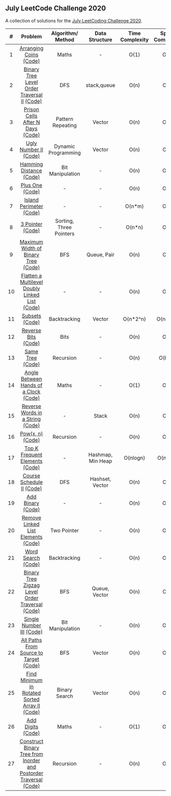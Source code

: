 ## July LeetCode Challenge 2020

A collection of solutions for the [July LeetCoding Challenge 2020](https://leetcode.com/explore/challenge/card/july-leetcoding-challenge/).

| # | Problem | Algorithm/ Method | Data Structure | Time Complexity | Space Complexity |  Difficulty |
|:-:|:-:|:-:|:-:|:-:|:-:|:-:|
| 1 | [Arranging Coins](https://leetcode.com/explore/challenge/card/july-leetcoding-challenge/544/week-1-july-1st-july-7th/3377/)  [(Code)](https://github.com/dikshagoyal26/LeetCode-Solutions/blob/master/june-leetcode-challenge/day1_arranging_coins.cpp)| Maths | - | O(1) | O(1) | Easy |
| 2 | [Binary Tree Level Order Traversal II](https://leetcode.com/explore/challenge/card/july-leetcoding-challenge/544/week-1-july-1st-july-7th/3378/)  [(Code)](https://github.com/dikshagoyal26/LeetCode-Solutions/blob/master/june-leetcode-challenge/day2_binary_tree_level_order_traversal_II.cpp)| DFS | stack,queue | O(n) | O(n) | Easy |
| 3 | [Prison Cells After N Days](https://leetcode.com/explore/challenge/card/july-leetcoding-challenge/544/week-1-july-1st-july-7th/3379/)  [(Code)](https://github.com/dikshagoyal26/LeetCode-Solutions/blob/master/june-leetcode-challenge/day3_prison_cells_after_n_days.cpp)| Pattern Repeating | Vector | O(n) | O(1) | Medium |
| 4 | [Ugly Number II](https://leetcode.com/explore/challenge/card/july-leetcoding-challenge/544/week-1-july-1st-july-7th/3380/)  [(Code)](https://github.com/dikshagoyal26/LeetCode-Solutions/blob/master/june-leetcode-challenge/day4_ugly_number_II.cpp)| Dynamic Programming | Vector | O(n) | O(n) | Medium |
| 5 | [Hamming Distance](https://leetcode.com/explore/challenge/card/july-leetcoding-challenge/544/week-1-july-1st-july-7th/3381/)  [(Code)](https://github.com/dikshagoyal26/LeetCode-Solutions/blob/master/june-leetcode-challenge/day5_hamming_distance.cpp)| Bit Manipulation | - | O(n) | O(1) | Easy |
| 6 | [Plus One](https://leetcode.com/explore/challenge/card/july-leetcoding-challenge/544/week-1-july-1st-july-7th/3382/)  [(Code)](https://github.com/dikshagoyal26/LeetCode-Solutions/blob/master/june-leetcode-challenge/day6_plus_one.cpp)| - | - | O(n) | O(1) | Easy |
| 7 | [Island Perimeter](https://leetcode.com/explore/challenge/card/july-leetcoding-challenge/544/week-1-july-1st-july-7th/3383/)  [(Code)](https://github.com/dikshagoyal26/LeetCode-Solutions/blob/master/june-leetcode-challenge/day7_island_perimeter.cpp)| - | - | O(n*m) | O(1) | Easy |
| 8 | [3 Pointer](https://leetcode.com/explore/challenge/card/july-leetcoding-challenge/545/week-2-july-8th-july-14th/3384/)  [(Code)](https://github.com/dikshagoyal26/LeetCode-Solutions/blob/master/june-leetcode-challenge/day8_3sum.cpp)| Sorting, Three Pointers | - | O(n*n) | O(1) | Medium |
| 9 | [Maximum Width of Binary Tree](https://leetcode.com/explore/challenge/card/july-leetcoding-challenge/545/week-2-july-8th-july-14th/3385/)  [(Code)](https://github.com/dikshagoyal26/LeetCode-Solutions/blob/master/june-leetcode-challenge/day9_maximum_width_of_binary_tree.cpp)| BFS | Queue, Pair | O(n) | O(n) | Medium |
| 10 | [Flatten a Multilevel Doubly Linked List](https://leetcode.com/explore/challenge/card/july-leetcoding-challenge/545/week-2-july-8th-july-14th/3386/)  [(Code)](https://github.com/dikshagoyal26/LeetCode-Solutions/blob/master/june-leetcode-challenge/day10_flatten_multilevel_doubly_linkedlist.cpp)| - | - | O(n) | O(1) | Medium |
| 11 | [Subsets](https://leetcode.com/explore/challenge/card/july-leetcoding-challenge/545/week-2-july-8th-july-14th/3387/)  [(Code)](https://github.com/dikshagoyal26/LeetCode-Solutions/blob/master/june-leetcode-challenge/day11_subsets.cpp)| Backtracking | Vector | O(n*2^n) | O(n*2^n) | Medium |
| 12 | [Reverse Bits](https://leetcode.com/explore/challenge/card/july-leetcoding-challenge/545/week-2-july-8th-july-14th/3388/)  [(Code)](https://github.com/dikshagoyal26/LeetCode-Solutions/blob/master/june-leetcode-challenge/day12_reverse_bits.cpp)| Bits | - | O(n) | O(1) | Easy |
| 13 | [Same Tree](https://leetcode.com/explore/challenge/card/july-leetcoding-challenge/545/week-2-july-8th-july-14th/3389/)  [(Code)](https://github.com/dikshagoyal26/LeetCode-Solutions/blob/master/june-leetcode-challenge/day13_same_tree.cpp)| Recursion | - | O(n) | O(logn) | Easy |
| 14 | [Angle Between Hands of a Clock](https://leetcode.com/explore/challenge/card/july-leetcoding-challenge/545/week-2-july-8th-july-14th/3390/)  [(Code)](https://github.com/dikshagoyal26/LeetCode-Solutions/blob/master/june-leetcode-challenge/day14_angle_between_hands_of_a_clock.cpp)| Maths | - | O(1) | O(1) | Medium |
| 15 | [Reverse Words in a String](https://leetcode.com/explore/challenge/card/july-leetcoding-challenge/546/week-3-july-15th-july-21st/3391/)  [(Code)](https://github.com/dikshagoyal26/LeetCode-Solutions/blob/master/june-leetcode-challenge/day15_reverse_words_in_string.cpp)| - | Stack | O(n) | O(n) | Medium |
| 16 | [Pow(x, n)](https://leetcode.com/explore/challenge/card/july-leetcoding-challenge/546/week-3-july-15th-july-21st/3392/)  [(Code)](https://github.com/dikshagoyal26/LeetCode-Solutions/blob/master/june-leetcode-challenge/day16_pow.cpp)| Recursion | - | O(n) | O(1) | Medium |
| 17 | [Top K Frequent Elements](https://leetcode.com/explore/challenge/card/july-leetcoding-challenge/546/week-3-july-15th-july-21st/3393/)  [(Code)](https://github.com/dikshagoyal26/LeetCode-Solutions/blob/master/june-leetcode-challenge/day17_top_k_frequent_elements.cpp)| - | Hashmap, Min Heap | O(nlogn) | O(nlogn) | Medium |
| 18 | [Course Schedule II](https://leetcode.com/explore/challenge/card/july-leetcoding-challenge/546/week-3-july-15th-july-21st/3394/)  [(Code)](https://github.com/dikshagoyal26/LeetCode-Solutions/blob/master/june-leetcode-challenge/day18_course_schedule_II.cpp)| DFS | Hashset, Vector | O(n) | O(n) | Medium |
| 19 | [Add Binary](https://leetcode.com/explore/challenge/card/july-leetcoding-challenge/546/week-3-july-15th-july-21st/3395/)  [(Code)](https://github.com/dikshagoyal26/LeetCode-Solutions/blob/master/june-leetcode-challenge/day19_add_binary.cpp)| - | - | O(n) | O(1) | Easy |
| 20 | [Remove Linked List Elements](https://leetcode.com/explore/challenge/card/july-leetcoding-challenge/546/week-3-july-15th-july-21st/3396/)  [(Code)](https://github.com/dikshagoyal26/LeetCode-Solutions/blob/master/june-leetcode-challenge/day20_remove_linked_list_elements.cpp)| Two Pointer | - | O(n) | O(1) | Easy |
| 21 | [Word Search](https://leetcode.com/explore/challenge/card/july-leetcoding-challenge/546/week-3-july-15th-july-21st/3397/)  [(Code)](https://github.com/dikshagoyal26/LeetCode-Solutions/blob/master/june-leetcode-challenge/day21_word_search.cpp)| Backtracking | - | O(n) | O(1) | Medium |
| 22 | [Binary Tree Zigzag Level Order Traversal](https://leetcode.com/explore/challenge/card/july-leetcoding-challenge/547/week-4-july-22nd-july-28th/3398/)  [(Code)](https://github.com/dikshagoyal26/LeetCode-Solutions/blob/master/june-leetcode-challenge/day22_binary_tree_zig_zag_order_traversal.cpp)| BFS | Queue, Vector | O(n) | O(n) | Medium |
| 23 | [Single Number III](https://leetcode.com/explore/challenge/card/july-leetcoding-challenge/547/week-4-july-22nd-july-28th/3399/)  [(Code)](https://github.com/dikshagoyal26/LeetCode-Solutions/blob/master/june-leetcode-challenge/day23-single_number_III.cpp)| Bit Manipulation | - | O(n) | O(1) | Medium |
| 24 | [All Paths From Source to Target](https://leetcode.com/explore/challenge/card/july-leetcoding-challenge/547/week-4-july-22nd-july-28th/3400/)  [(Code)](https://github.com/dikshagoyal26/LeetCode-Solutions/blob/master/june-leetcode-challenge/day24_all_paths_from_source_to_target.cpp)| BFS | Vector | O(n) | O(1) | Medium |
| 25 | [Find Minimum in Rotated Sorted Array II](https://leetcode.com/explore/challenge/card/july-leetcoding-challenge/547/week-4-july-22nd-july-28th/3401/)  [(Code)](https://github.com/dikshagoyal26/LeetCode-Solutions/blob/master/june-leetcode-challenge/day25_find_minimum_in_rotated_sorted_array_II.cpp)| Binary Search | Vector | O(n) | O(1) | Hard |
| 26 | [Add Digits](https://leetcode.com/explore/challenge/card/july-leetcoding-challenge/547/week-4-july-22nd-july-28th/3402/)  [(Code)](https://github.com/dikshagoyal26/LeetCode-Solutions/blob/master/june-leetcode-challenge/day26_add_digits.cpp)| Maths | - | O(1) | O(1) | Easy |
| 27 | [Construct Binary Tree from Inorder and Postorder Traversal](https://leetcode.com/explore/challenge/card/july-leetcoding-challenge/547/week-4-july-22nd-july-28th/3403/)  [(Code)](https://github.com/dikshagoyal26/LeetCode-Solutions/blob/master/june-leetcode-challenge/day27_construct_binary_tree.cpp)| Recursion | - | O(n) | O(1) | Medium |